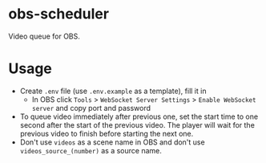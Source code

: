 # obs-scheduler
Video queue for OBS.

# Usage
- Create `.env` file (use `.env.example` as a template), fill it in
  - In OBS click `Tools` > `WebSocket Server Settings` > `Enable WebSocket server` and copy port and password
- To queue video immediately after previous one, set the start time to one second after the start of the previous video. The player will wait for the previous video to finish before starting the next one.
- Don't use `videos` as a scene name in OBS and don't use `videos_source_(number)` as a source name.
